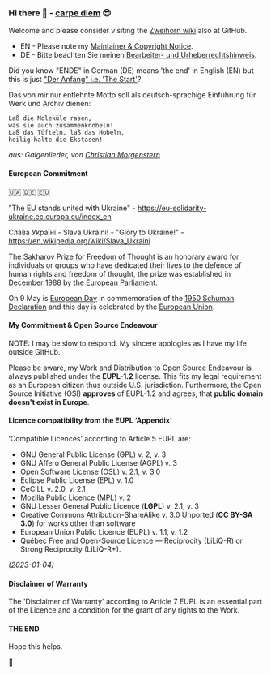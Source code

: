 ### Hi there 👋 - [carpe diem](https://github.com/Zweihorn/Zweihorn_fascicle/blob/main/README.md#carpe-diem-is-also-latin-la) 😎

Welcome and please consider visiting the [Zweihorn wiki](https://github.com/Zweihorn/Zweihorn/wiki) also at GitHub.

* EN - Please note my [Maintainer & Copyright Notice](MAINTAINER.md).
* DE - Bitte beachten Sie meinen [Bearbeiter- und Urheberrechtshinweis](BEARBEITER.md).

Did you know "ENDE" in German (DE) means 'the end' in English (EN) but this is just ["Der Anfang" i.e. 'The Start'](https://github.com/Zweihorn/Zweihorn_fascicle/blob/main/README.md)?

Das von mir nur entlehnte Motto soll als deutsch-sprachige Einführung für Werk und Archiv dienen:

```
Laß die Moleküle rasen,
was sie auch zusammenknobeln!
Laß das Tüfteln, laß das Hobeln,
heilig halte die Ekstasen!
```

_aus: Galgenlieder, von [Christian Morgenstern](https://github.com/Zweihorn/Zweihorn_fascicle/blob/main/README.md#mein-motto-de)_

#### European Commitment

🇺🇦 🇩🇪 🇪🇺

"The EU stands united with Ukraine" - <https://eu-solidarity-ukraine.ec.europa.eu/index_en>

Слава Україні - Slava Ukraini! - "Glory to Ukraine!" - <https://en.wikipedia.org/wiki/Slava_Ukraini>

The [Sakharov Prize for Freedom of Thought](https://en.wikipedia.org/wiki/Sakharov_Prize) is an honorary award for individuals or groups who have dedicated their lives to the defence of human rights and freedom of thought, the prize was established in December 1988 by the [European Parliament](https://www.europarl.europa.eu/portal/en). 

On 9 May is [European Day](https://europeday.europa.eu/index_en) in commemoration of the [1950 Schuman Declaration](https://en.wikipedia.org/wiki/Schuman_Declaration) and this day is celebrated by the [European Union](https://en.wikipedia.org/wiki/European_Union).

#### My Commitment & Open Source Endeavour

NOTE: I may be slow to respond. My sincere apologies as I have my life outside GitHub.

Please be aware, my Work and Distribution to Open Source Endeavour is
always published under the **EUPL-1.2** license.  This fits my legal
requirement as an European citizen thus outside U.S. jurisdiction.
Furthermore, the Open Source Initiative (OSI) **approves** of EUPL-1.2
and agrees, that **public domain doesn't exist in Europe**.

#### Licence compatibility from the EUPL ‘Appendix’

‘Compatible Licences’ according to Article 5 EUPL are:

- GNU General Public License (GPL) v. 2, v. 3
- GNU Affero General Public License (AGPL) v. 3
- Open Software License (OSL) v. 2.1, v. 3.0
- Eclipse Public License (EPL) v. 1.0
- CeCILL v. 2.0, v. 2.1
- Mozilla Public Licence (MPL) v. 2
- GNU Lesser General Public Licence (**LGPL**) v. 2.1, v. 3
- Creative Commons Attribution-ShareAlike v. 3.0 Unported (**CC BY-SA 3.0**) for
  works other than software
- European Union Public Licence (EUPL) v. 1.1, v. 1.2
- Québec Free and Open-Source Licence — Reciprocity (LiLiQ-R) or Strong
  Reciprocity (LiLiQ-R+).

_(2023-01-04)_

#### Disclaimer of Warranty

The 'Disclaimer of Warranty' according to Article 7 EUPL is an essential part of the
Licence and a condition for the grant of any rights to the Work.

#### THE END

Hope this helps.

🌻
